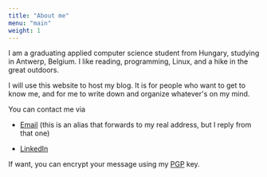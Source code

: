 ```yaml
---
title: "About me"
menu: "main"
weight: 1
---
```


I am a graduating applied computer science student from Hungary, studying in Antwerp, Belgium. I like reading,
programming, Linux, and a hike in the great outdoors. 

I will use this website to host my blog. It is for people who want to get to know me, and for me to write down and organize whatever's on my mind.

You can contact me via
 - [Email](mailto:levente.blog.p9ovf@slmail.me) (this is an alias that forwards to my real address, but I reply from that one) 
 
 - [LinkedIn](https://www.linkedin.com/in/leventekataipal/) 
  
If want, you can encrypt your message using my [PGP](http://localhost:1313/pgp) key.
